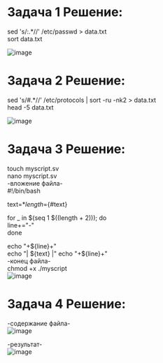 # Задача 1 Решение:

sed 's/:.*//' /etc/passwd > data.txt   
sort data.txt 

![image](https://github.com/user-attachments/assets/f25d0384-7a90-44db-99de-b386ddf57222)

# Задача 2 Решение:

sed 's/#.*//' /etc/protocols | sort -ru -nk2 > data.txt  
head -5 data.txt

![image](https://github.com/user-attachments/assets/0c26160e-8ac9-4e1b-8a42-dab7a778c387)

# Задача 3 Решение:

touch myscript.sv  
nano myscript.sv  
-вложение файла-  
#!/bin/bash  
  
text=$*  
length=${#text}  


for _ in \$(seq 1 \$((length + 2))); do  
    line+="-"  
done  
  
echo "+${line}+"  
echo "| ${text} |"  
echo "+${line}+"  
-конец файла-  
chmod +x ./myscript  
![image](https://github.com/user-attachments/assets/a1abfd77-7340-4a72-959c-39d16fb6b31f)


# Задача 4 Решение:
-содержание файла-  
![image](https://github.com/user-attachments/assets/2483513c-a5d1-4c12-862c-9e54f6675078)

-результат-  
![image](https://github.com/user-attachments/assets/41d92743-2690-4e14-866d-bbe40bff3dc1)

